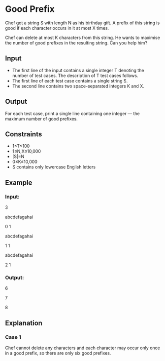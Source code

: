 # Good Prefix

Chef got a string S with length N as his birthday gift. A prefix of this string is good if each character occurs in it at most X times.

Chef can delete at most K characters from this string. He wants to maximise the number of good prefixes in the resulting string. 
Can you help him?

## Input

- The first line of the input contains a single integer T denoting the number of test cases. The description of T test cases follows.
- The first line of each test case contains a single string S.
- The second line contains two space-separated integers K and X.

## Output

For each test case, print a single line containing one integer ― the maximum number of good prefixes.

## Constraints

- 1≤T≤100
- 1≤N,X≤10,000
- |S|=N
- 0≤K≤10,000
- S contains only lowercase English letters

## Example

### Input:

3

abcdefagahai

0 1

abcdefagahai

1 1

abcdefagahai

2 1

### Output:

6

7

8

## Explanation

### Case 1

Chef cannot delete any characters and each character may occur only once in a good prefix, so there are only six good prefixes.
